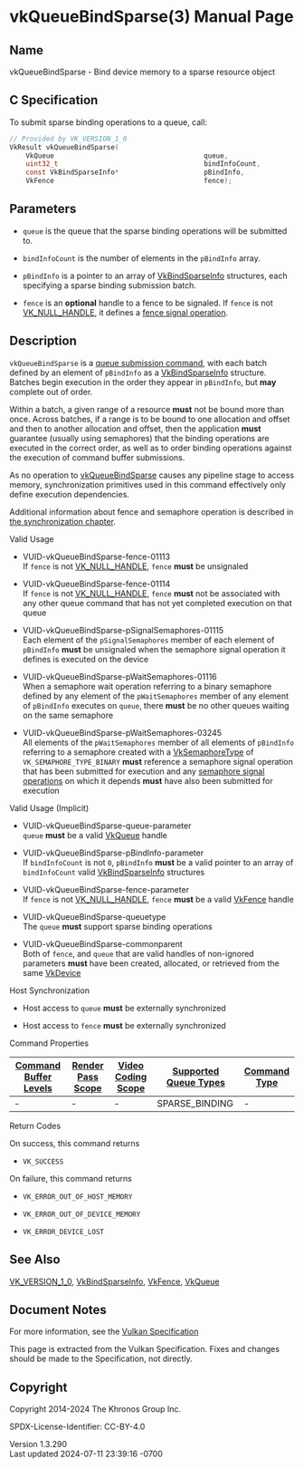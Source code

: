 # vkQueueBindSparse(3) Manual Page

## Name

vkQueueBindSparse - Bind device memory to a sparse resource object



## <a href="#_c_specification" class="anchor"></a>C Specification

To submit sparse binding operations to a queue, call:

``` c
// Provided by VK_VERSION_1_0
VkResult vkQueueBindSparse(
    VkQueue                                     queue,
    uint32_t                                    bindInfoCount,
    const VkBindSparseInfo*                     pBindInfo,
    VkFence                                     fence);
```

## <a href="#_parameters" class="anchor"></a>Parameters

- `queue` is the queue that the sparse binding operations will be
  submitted to.

- `bindInfoCount` is the number of elements in the `pBindInfo` array.

- `pBindInfo` is a pointer to an array of
  [VkBindSparseInfo](https://registry.khronos.org/vulkan/specs/1.3-extensions/man/html/VkBindSparseInfo.html) structures, each specifying
  a sparse binding submission batch.

- `fence` is an **optional** handle to a fence to be signaled. If
  `fence` is not [VK_NULL_HANDLE](https://registry.khronos.org/vulkan/specs/1.3-extensions/man/html/VK_NULL_HANDLE.html), it defines a <a
  href="https://registry.khronos.org/vulkan/specs/1.3-extensions/html/vkspec.html#synchronization-fences-signaling"
  target="_blank" rel="noopener">fence signal operation</a>.

## <a href="#_description" class="anchor"></a>Description

`vkQueueBindSparse` is a <a
href="https://registry.khronos.org/vulkan/specs/1.3-extensions/html/vkspec.html#devsandqueues-submission"
target="_blank" rel="noopener">queue submission command</a>, with each
batch defined by an element of `pBindInfo` as a
[VkBindSparseInfo](https://registry.khronos.org/vulkan/specs/1.3-extensions/man/html/VkBindSparseInfo.html) structure. Batches begin
execution in the order they appear in `pBindInfo`, but **may** complete
out of order.

Within a batch, a given range of a resource **must** not be bound more
than once. Across batches, if a range is to be bound to one allocation
and offset and then to another allocation and offset, then the
application **must** guarantee (usually using semaphores) that the
binding operations are executed in the correct order, as well as to
order binding operations against the execution of command buffer
submissions.

As no operation to [vkQueueBindSparse](https://registry.khronos.org/vulkan/specs/1.3-extensions/man/html/vkQueueBindSparse.html) causes
any pipeline stage to access memory, synchronization primitives used in
this command effectively only define execution dependencies.

Additional information about fence and semaphore operation is described
in <a
href="https://registry.khronos.org/vulkan/specs/1.3-extensions/html/vkspec.html#synchronization"
target="_blank" rel="noopener">the synchronization chapter</a>.

Valid Usage

- <a href="#VUID-vkQueueBindSparse-fence-01113"
  id="VUID-vkQueueBindSparse-fence-01113"></a>
  VUID-vkQueueBindSparse-fence-01113  
  If `fence` is not [VK_NULL_HANDLE](https://registry.khronos.org/vulkan/specs/1.3-extensions/man/html/VK_NULL_HANDLE.html), `fence`
  **must** be unsignaled

- <a href="#VUID-vkQueueBindSparse-fence-01114"
  id="VUID-vkQueueBindSparse-fence-01114"></a>
  VUID-vkQueueBindSparse-fence-01114  
  If `fence` is not [VK_NULL_HANDLE](https://registry.khronos.org/vulkan/specs/1.3-extensions/man/html/VK_NULL_HANDLE.html), `fence`
  **must** not be associated with any other queue command that has not
  yet completed execution on that queue

- <a href="#VUID-vkQueueBindSparse-pSignalSemaphores-01115"
  id="VUID-vkQueueBindSparse-pSignalSemaphores-01115"></a>
  VUID-vkQueueBindSparse-pSignalSemaphores-01115  
  Each element of the `pSignalSemaphores` member of each element of
  `pBindInfo` **must** be unsignaled when the semaphore signal operation
  it defines is executed on the device

- <a href="#VUID-vkQueueBindSparse-pWaitSemaphores-01116"
  id="VUID-vkQueueBindSparse-pWaitSemaphores-01116"></a>
  VUID-vkQueueBindSparse-pWaitSemaphores-01116  
  When a semaphore wait operation referring to a binary semaphore
  defined by any element of the `pWaitSemaphores` member of any element
  of `pBindInfo` executes on `queue`, there **must** be no other queues
  waiting on the same semaphore

- <a href="#VUID-vkQueueBindSparse-pWaitSemaphores-03245"
  id="VUID-vkQueueBindSparse-pWaitSemaphores-03245"></a>
  VUID-vkQueueBindSparse-pWaitSemaphores-03245  
  All elements of the `pWaitSemaphores` member of all elements of
  `pBindInfo` referring to a semaphore created with a
  [VkSemaphoreType](https://registry.khronos.org/vulkan/specs/1.3-extensions/man/html/VkSemaphoreType.html) of `VK_SEMAPHORE_TYPE_BINARY`
  **must** reference a semaphore signal operation that has been
  submitted for execution and any <a
  href="https://registry.khronos.org/vulkan/specs/1.3-extensions/html/vkspec.html#synchronization-semaphores-signaling"
  target="_blank" rel="noopener">semaphore signal operations</a> on
  which it depends **must** have also been submitted for execution

Valid Usage (Implicit)

- <a href="#VUID-vkQueueBindSparse-queue-parameter"
  id="VUID-vkQueueBindSparse-queue-parameter"></a>
  VUID-vkQueueBindSparse-queue-parameter  
  `queue` **must** be a valid [VkQueue](https://registry.khronos.org/vulkan/specs/1.3-extensions/man/html/VkQueue.html) handle

- <a href="#VUID-vkQueueBindSparse-pBindInfo-parameter"
  id="VUID-vkQueueBindSparse-pBindInfo-parameter"></a>
  VUID-vkQueueBindSparse-pBindInfo-parameter  
  If `bindInfoCount` is not `0`, `pBindInfo` **must** be a valid pointer
  to an array of `bindInfoCount` valid
  [VkBindSparseInfo](https://registry.khronos.org/vulkan/specs/1.3-extensions/man/html/VkBindSparseInfo.html) structures

- <a href="#VUID-vkQueueBindSparse-fence-parameter"
  id="VUID-vkQueueBindSparse-fence-parameter"></a>
  VUID-vkQueueBindSparse-fence-parameter  
  If `fence` is not [VK_NULL_HANDLE](https://registry.khronos.org/vulkan/specs/1.3-extensions/man/html/VK_NULL_HANDLE.html), `fence`
  **must** be a valid [VkFence](https://registry.khronos.org/vulkan/specs/1.3-extensions/man/html/VkFence.html) handle

- <a href="#VUID-vkQueueBindSparse-queuetype"
  id="VUID-vkQueueBindSparse-queuetype"></a>
  VUID-vkQueueBindSparse-queuetype  
  The `queue` **must** support sparse binding operations

- <a href="#VUID-vkQueueBindSparse-commonparent"
  id="VUID-vkQueueBindSparse-commonparent"></a>
  VUID-vkQueueBindSparse-commonparent  
  Both of `fence`, and `queue` that are valid handles of non-ignored
  parameters **must** have been created, allocated, or retrieved from
  the same [VkDevice](https://registry.khronos.org/vulkan/specs/1.3-extensions/man/html/VkDevice.html)

Host Synchronization

- Host access to `queue` **must** be externally synchronized

- Host access to `fence` **must** be externally synchronized

Command Properties

| [Command Buffer Levels](#VkCommandBufferLevel) | [Render Pass Scope](#vkCmdBeginRenderPass) | [Video Coding Scope](#vkCmdBeginVideoCodingKHR) | [Supported Queue Types](#VkQueueFlagBits) | [Command Type](#fundamentals-queueoperation-command-types) |
|----|----|----|----|----|
| \- | \- | \- | SPARSE_BINDING | \- |

Return Codes

On success, this command returns  
- `VK_SUCCESS`

On failure, this command returns  
- `VK_ERROR_OUT_OF_HOST_MEMORY`

- `VK_ERROR_OUT_OF_DEVICE_MEMORY`

- `VK_ERROR_DEVICE_LOST`

## <a href="#_see_also" class="anchor"></a>See Also

[VK_VERSION_1_0](https://registry.khronos.org/vulkan/specs/1.3-extensions/man/html/VK_VERSION_1_0.html),
[VkBindSparseInfo](https://registry.khronos.org/vulkan/specs/1.3-extensions/man/html/VkBindSparseInfo.html), [VkFence](https://registry.khronos.org/vulkan/specs/1.3-extensions/man/html/VkFence.html),
[VkQueue](https://registry.khronos.org/vulkan/specs/1.3-extensions/man/html/VkQueue.html)

## <a href="#_document_notes" class="anchor"></a>Document Notes

For more information, see the <a
href="https://registry.khronos.org/vulkan/specs/1.3-extensions/html/vkspec.html#vkQueueBindSparse"
target="_blank" rel="noopener">Vulkan Specification</a>

This page is extracted from the Vulkan Specification. Fixes and changes
should be made to the Specification, not directly.

## <a href="#_copyright" class="anchor"></a>Copyright

Copyright 2014-2024 The Khronos Group Inc.

SPDX-License-Identifier: CC-BY-4.0

Version 1.3.290  
Last updated 2024-07-11 23:39:16 -0700
